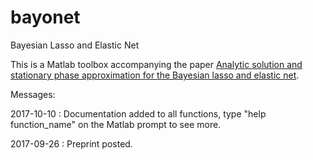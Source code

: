 # bayonet
Bayesian Lasso and Elastic Net

This is a Matlab toolbox accompanying the paper <a href="https://arxiv.org/abs/1709.08535">Analytic solution and stationary phase approximation for the Bayesian lasso and elastic net</a>.

Messages:

2017-10-10 : Documentation added to all functions, type "help function_name" on the Matlab prompt to see more.

2017-09-26 : Preprint posted.
